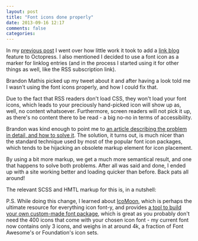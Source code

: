 ```yaml
---
layout: post
title: "Font icons done properly"
date: 2013-09-16 12:17
comments: false
categories:
---
```

In my [previous post][0] I went over how little work it took to add a [link
blog][1] feature to Octopress. I also mentioned I decided to use a font icon as
a marker for linklog entries (and in the process I started using it for other
things as well, like the RSS subscription link).

Brandon Mathis picked up my tweet about it and after having a look told me I
wasn't using the font icons properly, and how I could fix that.
<!-- more -->
Due to the fact that RSS readers don't load CSS, they won't load your font
icons, which leads to your preciously hand-picked icon will show up as, well,
no content whatsoever. Furthermore, screen readers will not pick it up, as
there's no content there to be read - a big no-no in terms of accessibility.

Brandon was kind enough to point me to [an article describing the problem in
detail, and how to solve it][2]. The solution, it turns out, is much nicer than
the standard technique used by most of the popular font icon packages, which
tends to be hijacking an obsolete markup element for icon placement.

By using a bit more markup, we get a much more semantical result, and one that
happens to solve both problems. After all was said and done, I ended up with a
site working better and loading quicker than before. Back pats all around!

The relevant SCSS and HMTL markup for this is, in a nutshell:

<script src="https://gist.github.com/pfig/6579409.js"></script>

<script src="https://gist.github.com/pfig/6579358.js"></script>

P.S. While doing this change, I learned about [IcoMoon][3], which is perhaps
the ultimate resource for everything icon font-y, and provides [a tool to build
your own custom-made font package][4], which is great as you probably don't
need the 400 icons that come with your chosen icon font - my current font now
contains only 3 icons, and weighs in at around 4k, a fraction of Font Awesome's
or Foundation's icon sets.

[0]: http://scribbles.dev/scribbles/2013/09/02/the-link-blog/ "The link blog"
[1]: https://en.wikipedia.org/wiki/Linklog "Wikipedia entry for Linklog"
[2]: http://css-tricks.com/html-for-icon-font-usage/ "HTML for font icon usage"
[3]: http://icomoon.io/ "IcoMoon"
[4]: http://icomoon.io/#docs/app "Mix'n'match your own icon font"
